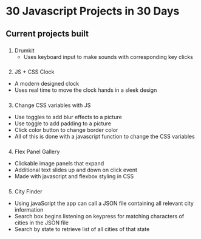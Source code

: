 # 30 Javascript Projects in 30 Days

## Current projects built

###
1. Drumkit
	- Uses keyboard input to make sounds with corresponding key clicks
  
###
2. JS + CSS Clock
  - A modern designed clock
  - Uses real time to move the clock hands in a sleek design
  
###
3. Change CSS variables with JS
  - Use toggles to add blur effects to a picture
  - Use toggle to add padding to a picture
  - Click color button to change border color
  - All of this is done with a javascript function to change the CSS variables
  
###
4. Flex Panel Gallery
  - Clickable image panels that expand
  - Additional text slides up and down on click event
  - Made with javascript and flexbox styling in CSS

###
5. City Finder
  - Using javaScript the app can call a JSON file containing all relevant city information
  - Search box begins listening on keypress for matching characters of cities in the JSON file
  - Search by state to retrieve list of all cities of that state
